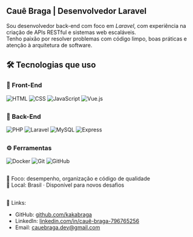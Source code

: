 ## Cauê Braga | Desenvolvedor Laravel

Sou desenvolvedor back-end com foco em *Laravel*, com experiência na criação de APIs RESTful e sistemas web escaláveis.  
Tenho paixão por resolver problemas com código limpo, boas práticas e atenção à arquitetura de software.


## 🛠️ Tecnologias que uso
### 🎨 Front-End
![HTML](https://skillicons.dev/icons?i=html)
![CSS](https://skillicons.dev/icons?i=css)
![JavaScript](https://skillicons.dev/icons?i=js)
![Vue.js](https://skillicons.dev/icons?i=vue)
##
### 🧰 Back-End
![PHP](https://skillicons.dev/icons?i=php)
![Laravel](https://skillicons.dev/icons?i=laravel)
![MySQL](https://skillicons.dev/icons?i=mysql)
![Express](https://skillicons.dev/icons?i=express)
##
### ⚙️ Ferramentas
![Docker](https://skillicons.dev/icons?i=docker)
![Git](https://skillicons.dev/icons?i=git)
![GitHub](https://skillicons.dev/icons?i=github)
##
🎯 Foco: desempenho, organização e código de qualidade  
📍 Local: Brasil · Disponível para novos desafios
##
🔗 Links:
- GitHub: [github.com/kakabraga](https://github.com/kakabraga)
- LinkedIn: [linkedin.com/in/cauê-braga-796765256](https://www.linkedin.com/in/cauê-braga-796765256)
- Email: cauebraga.dev@gmail.com
